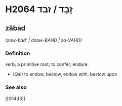 # H2064 זָבַד / זבד

## zâbad

_(zaw-bad' | dzaw-BAHD | za-VAHD)_

### Definition

verb; a primitive root; to confer; endure.

- (Qal) to endow, bestow, endow with, bestow upon
### See also

[[G1433]]

